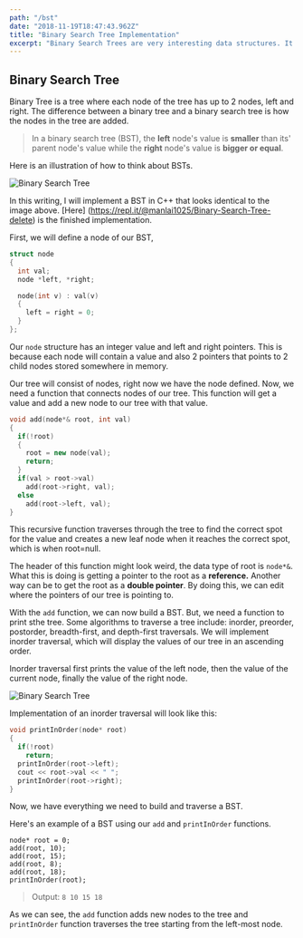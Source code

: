 ```yaml
---
path: "/bst"
date: "2018-11-19T18:47:43.962Z"
title: "Binary Search Tree Implementation"
excerpt: "Binary Search Trees are very interesting data structures. It's a tree where each node of the tree has up to 2 nodes, left and right. What makes a binary tree a binary 'search' tree is how the left and right nodes are added."
---
```


## Binary Search Tree

Binary Tree is a tree where each node of the tree has up to 2 nodes, left and right. The difference between a binary tree and a binary search tree is how the nodes in the tree are added.

>In a binary search tree (BST), the **left** node's value is **smaller** than its' parent node's value while the **right** node's value is **bigger or equal**.

Here is an illustration of how to think about BSTs.

![](./bst.png?raw=true "Binary Search Tree")

In this writing, I will implement a BST in C++ that looks identical to the image above. [Here] (https://repl.it/@manlai1025/Binary-Search-Tree-delete) is the finished implementation.

First, we will define a node of our BST,

```cpp
struct node
{
  int val;
  node *left, *right;

  node(int v) : val(v)
  {
    left = right = 0;
  }
};
```

Our `node` structure has an integer value and left and right pointers. This is because each node will contain a value and also 2 pointers that points to 2 child nodes stored somewhere in memory.

Our tree will consist of nodes, right now we have the node defined. Now, we need a function that connects nodes of our tree. This function will get a value and add a new node to our tree with that value.

```cpp
void add(node*& root, int val)
{
  if(!root)
  {
    root = new node(val);
    return;
  }
  if(val > root->val)
    add(root->right, val);
  else
    add(root->left, val);
}
```

This recursive function traverses through the tree to find the correct spot for the value and creates a new leaf node when it reaches the correct spot, which is when root=null.

The header of this function might look weird, the data type of root is `node*&`. What this is doing is getting a pointer to the root as a **reference.** Another way can be to get the root as a **double pointer**. By doing this, we can edit where the pointers of our tree is pointing to.

With the `add` function, we can now build a BST. But, we need a function to print sthe tree. Some algorithms to traverse a tree include: inorder, preorder, postorder, breadth-first, and depth-first traversals. We will implement inorder traversal, which will display the values of our tree in an ascending order.

Inorder traversal first prints the value of the left node, then the value of the current node, finally the value of the right node.

![](./inOrderTraversal.gif?raw=true "Binary Search Tree")

Implementation of an inorder traversal will look like this:

```cpp
void printInOrder(node* root)
{
  if(!root)
    return;
  printInOrder(root->left);
  cout << root->val << " ";
  printInOrder(root->right);
}
```

Now, we have everything we need to build and traverse a BST.

Here's an example of a BST using our `add` and `printInOrder` functions.

```
node* root = 0;
add(root, 10);
add(root, 15);
add(root, 8);
add(root, 18);
printInOrder(root);
```

>Output: `8 10 15 18`

As we can see, the `add` function adds new nodes to the tree and `printInOrder` function traverses the tree starting from the left-most node.

